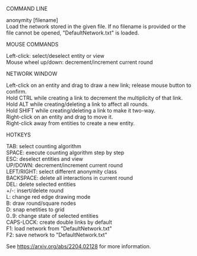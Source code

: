 COMMAND LINE

anonymity [filename]  
Load the network stored in the given file. If no filename is provided or the file cannot be opened, "DefaultNetwork.txt" is loaded.  


MOUSE COMMANDS

Left-click: select/deselect entity or view  
Mouse wheel up/down: decrement/increment current round  


NETWORK WINDOW

Left-click on an entity and drag to draw a new link; release mouse button to confirm.  
Hold CTRL while creating a link to decrement the multiplicity of that link.  
Hold ALT while creating/deleting a link to affect all rounds.  
Hold SHIFT while creating/deleting a link to make it two-way.  
Right-click on an entity and drag to move it.  
Right-click away from entities to create a new entity.  


HOTKEYS

TAB: select counting algorithm  
SPACE: execute counting algorithm step by step  
ESC: deselect entities and view  
UP/DOWN: decrement/increment current round  
LEFT/RIGHT: select different anonymity class  
BACKSPACE: delete all interactions in current round  
DEL: delete selected entities  
+/-: insert/delete round  
L: change red edge drawing mode  
B: draw round/square nodes  
D: snap enetities to grid  
0..9: change state of selected entities  
CAPS-LOCK: create double links by default  
F1: load network from "DefaultNetwork.txt"  
F2: save network to "DefaultNetwork.txt"  


See https://arxiv.org/abs/2204.02128 for more information.
